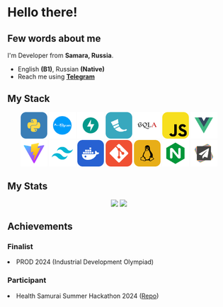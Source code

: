 <div id="header" align="center">
  <h1 align="left">Hello there!</h1>
  <a href="https://t.me/fadegor05">
  <!--<img src="https://img.shields.io/badge/-telegram-red?color=white&logo=telegram&logoColor=black" alt="Telegram Badge"/>-->
  </a>
</div>
<div id="about_me">
  <h2>Few words about me</h2>
  I'm Developer from <b>Samara, Russia</b>.
  <ul>
  <li>English <b>(B1)</b>, Russian <b>(Native)</b></li>
  <li>Reach me using <b><a href="https://t.me/fadegor05">Telegram</a></b></li>
  
</ul>
</div>
<div id="languages_and_tools">
  <h2>My Stack</h2>
  <div align="center">
  <img src="./python.png" height=60>
  <img src="./aiogram.png" height=60>
  <img src="./fastapi.png" height=60>
  <img src="./flask.png" height=60>
  <img src="./sqla.png" height=60>
  <img src="./javascript.png" height=60>
  <img src="./vuejs.png" height=60>
  <img src="./vite.png" height=60>
  <img src="./tailwindcss.png" height=60>
  <img src="./docker.png" height=60>
  <img src="./git.png" height=60>
  <img src="./linux.png" height=60>
  <img src="./nginx.png" height=60>
  <img src="./papermc.png" height=60>
  </div>
</div>
<div id="stats">
  <h2>My Stats</h2>
  <div align="center">
  <img height="220px" src="https://github-readme-stats.vercel.app/api?username=fadegor05&show_icons=true&theme=github_dark">
  <img height="220px" src="https://github-readme-stats.vercel.app/api/top-langs/?username=fadegor05&layout=donut&theme=github_dark">
  </div>
</div>
<div>
  <h2>Achievements</h2>
  <h3>Finalist</h3>
  <li>PROD 2024 (Industrial Development Olympiad)</li>
  <h3>Participant</h3>
  <li>Health Samurai Summer Hackathon 2024 (<a href="https://github.com/NewTravelLife/summerhack2024">Repo</a>)</li>
</div>
